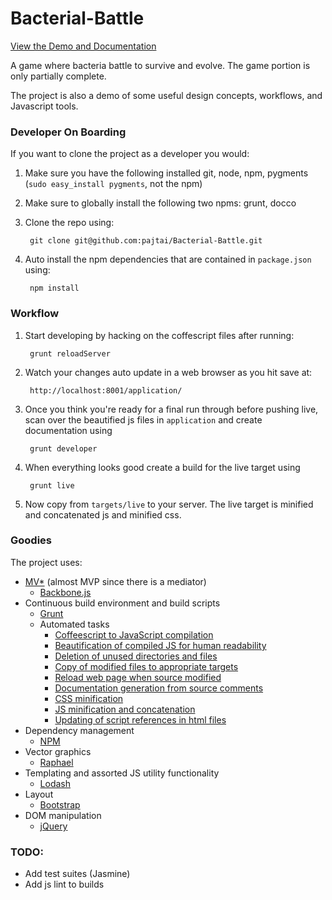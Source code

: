 Bacterial-Battle
================

[View the Demo and Documentation](http://pajtai.github.com/Bacterial-Battle/)

A game where bacteria battle to survive and evolve.
The game portion is only partially complete.

The project is also a demo of some useful design concepts, workflows, and Javascript tools.

### Developer On Boarding

If you want to clone the project as a developer you would:

1. Make sure you have the following installed git, node, npm, pygments (`sudo easy_install pygments`, not the npm)
2. Make sure to globally install the following two npms: grunt, docco
3. Clone the repo using:

        git clone git@github.com:pajtai/Bacterial-Battle.git
4. Auto install the npm dependencies that are contained in `package.json` using:

        npm install

### Workflow

1. Start developing by hacking on the coffescript files after running:

        grunt reloadServer
2. Watch your changes auto update in a web browser as you hit save at:

        http://localhost:8001/application/

3. Once you think you're ready for a final run through before pushing live, scan over the beautified js files in
`application` and create documentation using

        grunt developer

4. When everything looks good create a build for the live target using

        grunt live

5. Now copy from `targets/live` to your server. The live target is minified and concatenated js and minified css.

### Goodies

The project uses:

* [MV*](http://addyosmani.com/blog/understanding-mvc-and-mvp-for-javascript-and-backbone-developers/)
(almost MVP since there is a mediator)
    * [Backbone.js](http://backbonejs.org/)
* Continuous build environment and build scripts
    * [Grunt](http://backbonejs.org/)
    * Automated tasks
        * [Coffeescript to JavaScript compilation](https://npmjs.org/package/grunt-coffee)
        * [Beautification of compiled JS for human readability](https://npmjs.org/package/grunt-beautify)
        * [Deletion of unused directories and files](https://npmjs.org/package/grunt-clean)
        * [Copy of modified files to appropriate targets](https://npmjs.org/package/grunt-cp)
        * [Reload web page when source modified](https://npmjs.org/package/grunt-reload)
        * [Documentation generation from source comments](https://npmjs.org/package/grunt-docco)
        * [CSS minification](https://npmjs.org/package/grunt-css)
        * [JS minification and concatenation](https://github.com/gruntjs/grunt/blob/master/docs/task_min.md)
        * [Updating of script references in html files](https://github.com/h5bp/node-build-script/blob/master/tasks/usemin.js)
* Dependency management
    * [NPM](https://npmjs.org/)
* Vector graphics
    * [Raphael](http://raphaeljs.com/)
* Templating and assorted JS utility functionality
    * [Lodash](http://lodash.com/)
* Layout
    * [Bootstrap](http://twitter.github.com/bootstrap/)
* DOM manipulation
    * [jQuery](http://jquery.com/)


### TODO:

* Add test suites (Jasmine)
* Add js lint to builds
